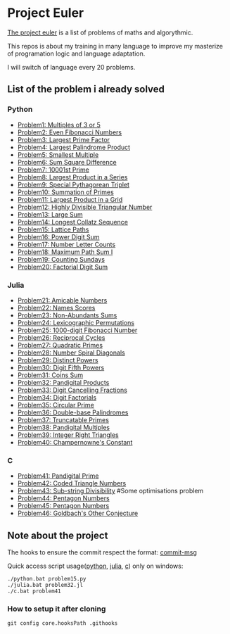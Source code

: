 # Project Euler

[The project euler](https://projecteuler.net/) is a list of problems of maths and algorythmic.

This repos is about my training in many language to improve my masterize of programation logic and language adaptation.

I will switch of language every 20 problems.

## List of the problem i already solved

### Python

- [Problem1: Multiples of 3 or 5](python/problem1.py)
- [Problem2: Even Fibonacci Numbers](python/problem2.py)
- [Problem3: Largest Prime Factor](python/problem3.py)
- [Problem4: Largest Palindrome Product](python/problem4.py)
- [Problem5: Smallest Multiple](python/problem5.py)
- [Problem6: Sum Square Difference](python/problem6.py)
- [Problem7: 10001st Prime](python/problem7.py)
- [Problem8: Largest Product in a Series](python/problem8.py)
- [Problem9: Special Pythagorean Triplet](python/problem9.py)
- [Problem10: Summation of Primes](python/problem10.py)
- [Problem11: Largest Product in a Grid](python/problem11.py)
- [Problem12: Highly Divisible Triangular Number](python/problem12.py)
- [Problem13: Large Sum](python/problem13.py)
- [Problem14: Longest Collatz Sequence](python/problem14.py)
- [Problem15: Lattice Paths](python/problem15.py)
- [Problem16: Power Digit Sum](python/problem16.py)
- [Problem17: Number Letter Counts](python/problem17.py)
- [Problem18: Maximum Path Sum I](python/problem18.py)
- [Problem19: Counting Sundays](python/problem19.py)
- [Problem20: Factorial Digit Sum](python/problem20.py)

### Julia

- [Problem21: Amicable Numbers](julia/problem21.jl)
- [Problem22: Names Scores](julia/problem22.jl)
- [Problem23: Non-Abundants Sums](julia/problem23.jl)
- [Problem24: Lexicographic Permutations](julia/problem24.jl)
- [Problem25: 1000-digit Fibonacci Number](julia/problem25.jl)
- [Problem26: Reciprocal Cycles](julia/problem26.jl)
- [Problem27: Quadratic Primes](julia/problem27.jl)
- [Problem28: Number Spiral Diagonals](julia/problem28.jl)
- [Problem29: Distinct Powers](julia/problem29.jl)
- [Problem30: Digit Fifth Powers](julia/problem30.jl)
- [Problem31: Coins Sum](julia/problem31.jl)
- [Problem32: Pandigital Products](julia/problem32.jl)
- [Problem33: Digit Cancelling Fractions](julia/problem33.jl)
- [Problem34: Digit Factorials](julia/problem34.jl)
- [Problem35: Circular Prime](julia/problem35.jl)
- [Problem36: Double-base Palindromes](julia/problem36.jl)
- [Problem37: Truncatable Primes](julia/problem37.jl)
- [Problem38: Pandigital Multiples](julia/problem38.jl)
- [Problem39: Integer Right Triangles](julia/problem39.jl)
- [Problem40: Champernowne's Constant](julia/problem40.jl)

### C

- [Problem41: Pandigital Prime](c/problem41/problem41.c)
- [Problem42: Coded Triangle Numbers](c/problem42/problem42.c)
- [Problem43: Sub-string Divisibility](c/problem43/problem43.c) #Some optimisations problem
- [Problem44: Pentagon Numbers](c/problem44/problem44.c)
- [Problem45: Pentagon Numbers](c/problem45/problem45.c)
- [Problem46: Goldbach's Other Conjecture](c/problem46/problem46.c)
 
## Note about the project

The hooks to ensure the commit respect the format: [commit-msg](.githooks/commit-msg)

Quick access script usage([python](python.bat), [julia](julia.bat), [c](c.bat)) only on windows:

``` shell
./python.bat problem15.py
./julia.bat problem32.jl
./c.bat problem41
```

### How to setup it after cloning

``` shell
git config core.hooksPath .githooks
```
